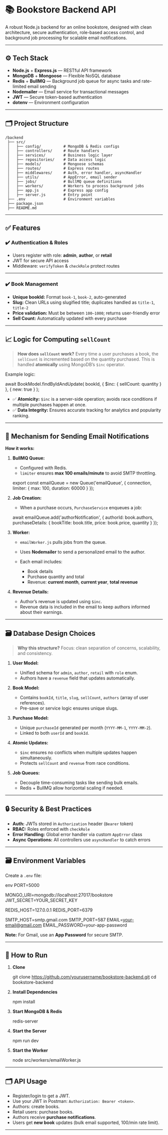 
# 📚 Bookstore Backend API

A robust Node.js backend for an online bookstore, designed with clean architecture, secure authentication, role-based access control, and background job processing for scalable email notifications.

---

## ⚙️ Tech Stack

* **Node.js** + **Express.js** — RESTful API framework
* **MongoDB** + **Mongoose** — Flexible NoSQL database
* **Redis** + **BullMQ** — Background job queue for async tasks and rate-limited email sending
* **Nodemailer** — Email service for transactional messages
* **JWT** — Secure token-based authentication
* **dotenv** — Environment configuration

---

## 🗂️ Project Structure

```
/backend
 ├── src/
 │   ├── config/          # MongoDB & Redis configs
 │   ├── controllers/     # Route handlers
 │   ├── services/        # Business logic layer
 │   ├── repositories/    # Data access logic
 │   ├── models/          # Mongoose schemas
 │   ├── routes/          # Express routes
 │   ├── middlewares/     # Auth, error handler, asyncHandler
 │   ├── utils/           # AppError, email sender
 │   ├── jobs/            # BullMQ queue definitions
 │   ├── workers/         # Workers to process background jobs
 │   ├── app.js           # Express app config
 │   ├── server.js        # Entry point
 ├── .env                 # Environment variables
 ├── package.json
 ├── README.md
```

---

## ✅ Features

### ✔️ Authentication & Roles

* Users register with role: **admin**, **author**, or **retail**
* JWT for secure API access
* Middleware: `verifyToken` & `checkRole` protect routes

---

### ✔️ Book Management

* **Unique bookId:** Format `book-1`, `book-2`, auto-generated
* **Slug:** Clean URLs using slugified title; duplicates handled as `title-1`, `title-2`
* **Price validation:** Must be between `100–1000`; returns user-friendly error
* **Sell Count:** Automatically updated with every purchase

---

## 📈 Logic for Computing `sellCount`

> **How does `sellCount` work?**
> Every time a user purchases a book, the `sellCount` is incremented based on the quantity purchased. This is handled **atomically** using MongoDB’s `$inc` operator.

Example logic:

await BookModel.findByIdAndUpdate(
  bookId,
  { $inc: { sellCount: quantity } },
  { new: true }
);


* ✅ **Atomicity:** `$inc` is a server-side operation; avoids race conditions if multiple purchases happen at once.
* ✅ **Data Integrity:** Ensures accurate tracking for analytics and popularity ranking.

---

## 📧 Mechanism for Sending Email Notifications

**How it works:**

1. **BullMQ Queue:**

   * Configured with Redis.
   * `limiter` ensures **max 100 emails/minute** to avoid SMTP throttling.


   export const emailQueue = new Queue('emailQueue', { connection, limiter: { max: 100, duration: 60000 } });


2. **Job Creation:**

   * When a purchase occurs, `PurchaseService` enqueues a job:


   await emailQueue.add('authorNotification', {
     authorId: book.authors,
     purchaseDetails: { bookTitle: book.title, price: book.price, quantity }
   });


3. **Worker:**

   * `emailWorker.js` pulls jobs from the queue.
   * Uses **Nodemailer** to send a personalized email to the author.
   * Each email includes:

     * Book details
     * Purchase quantity and total
     * Revenue: **current month**, **current year**, **total revenue**

4. **Revenue Details:**

   * Author’s revenue is updated using `$inc`.
   * Revenue data is included in the email to keep authors informed about their earnings.

---

## 🗃️ Database Design Choices

> **Why this structure?**
> Focus: clean separation of concerns, scalability, and consistency.

1. **User Model:**

   * Unified schema for `admin`, `author`, `retail` with `role` enum.
   * Authors have a `revenue` field that updates automatically.

2. **Book Model:**

   * Contains `bookId`, `title`, `slug`, `sellCount`, `authors` (array of user references).
   * Pre-save or service logic ensures unique slugs.

3. **Purchase Model:**

   * Unique `purchaseId` generated per month (`YYYY-MM-1`, `YYYY-MM-2`).
   * Linked to both `userId` and `bookId`.

4. **Atomic Updates:**

   * `$inc` ensures no conflicts when multiple updates happen simultaneously.
   * Protects `sellCount` and `revenue` from race conditions.

5. **Job Queues:**

   * Decouple time-consuming tasks like sending bulk emails.
   * Redis + BullMQ allow horizontal scaling if needed.

---

## 🔒 Security & Best Practices

* **Auth:** JWTs stored in `Authorization` header (`Bearer` token)
* **RBAC:** Roles enforced with `checkRole`
* **Error Handling:** Global error handler via custom `AppError` class
* **Async Operations:** All controllers use `asyncHandler` to catch errors

---

## 🗃️ Environment Variables

Create a `.env` file:

env
PORT=5000

MONGO_URI=mongodb://localhost:27017/bookstore
JWT_SECRET=YOUR_SECRET_KEY

REDIS_HOST=127.0.0.1
REDIS_PORT=6379

SMTP_HOST=smtp.gmail.com
SMTP_PORT=587
EMAIL=your-email@gmail.com
EMAIL_PASSWORD=your-app-password


**Note:** For Gmail, use an **App Password** for secure SMTP.

---

## 🏃 How to Run

1. **Clone**

   git clone https://github.com/yourusername/bookstore-backend.git
   cd bookstore-backend


2. **Install Dependencies**


   npm install


3. **Start MongoDB & Redis**

   redis-server

4. **Start the Server**

   npm run dev

5. **Start the Worker**

   node src/workers/emailWorker.js

---

## 🗂️ API Usage

* Register/login to get a JWT.
* Use your JWT in Postman: `Authorization: Bearer <token>`.
* Authors: create books.
* Retail users: purchase books.
* Authors receive **purchase notifications**.
* Users get **new book** updates (bulk email supported, 100/min rate limit).

---




